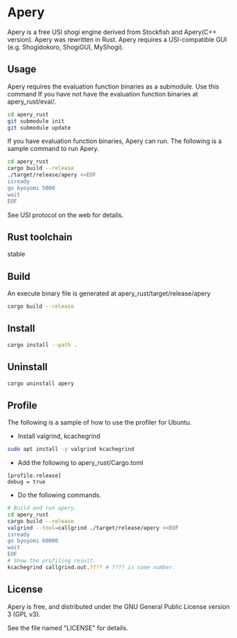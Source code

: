 # Apery

Apery is a free USI shogi engine derived from Stockfish and Apery(C++ version).
Apery was rewritten in Rust.
Apery requires a USI-compatible GUI (e.g. Shogidokoro, ShogiGUI, MyShogi).

## Usage

Apery requires the evaluation function binaries as a submodule.
Use this command If you have not have the evaluation function binaries at apery_rust/eval/.
```bash
cd apery_rust
git submodule init
git submodule update
```

If you have evaluation function binaries, Apery can run.
The following is a sample command to run Apery.
```bash
cd apery_rust
cargo build --release
./target/release/apery <<EOF
isready
go byoyomi 5000
wait
EOF
```
See USI protocol on the web for details.

## Rust toolchain

stable

## Build

An execute binary file is generated at apery_rust/target/release/apery
```bash
cargo build --release
```

## Install

```bash
cargo install --path .
```

## Uninstall

```bash
cargo uninstall apery
```

## Profile

The following is a sample of how to use the profiler for Ubuntu.

- Install valgrind, kcachegrind
```bash
sudo apt install -y valgrind kcachegrind
```

- Add the following to apery_rust/Cargo.toml
```
[profile.release]
debug = true
```

- Do the following commands.
```bash
# Build and run apery.
cd apery_rust
cargo build --release
valgrind --tool=callgrind ./target/release/apery <<EOF
isready
go byoyomi 60000
wait
EOF
# Show the profiling result.
kcachegrind callgrind.out.???? # ???? is some number.
```

## License

Apery is free, and distributed under the GNU General Public License version 3 (GPL v3).

See the file named "LICENSE" for details.
